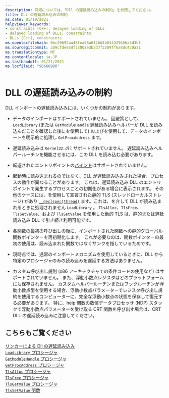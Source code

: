 ```yaml
---
description: 詳細については、「Dll の遅延読み込みの制約」を参照してください。
title: DLL の遅延読み込みの制約
ms.date: 01/19/2021
helpviewer_keywords:
- constraints [C++], delayed loading of DLLs
- delayed loading of DLLs, constraints
- DLLs [C++], constraints
ms.openlocfilehash: 0bc29695aa48fea08a0126d4b814329656a5d3bf
ms.sourcegitcommit: 3d9cfde85df33002e3b3d7f3509ff6a8dc4c0a21
ms.translationtype: MT
ms.contentlocale: ja-JP
ms.lasthandoff: 01/21/2021
ms.locfileid: "98666980"
---
```

# <a name="constraints-of-delay-loading-dlls"></a>DLL の遅延読み込みの制約

DLL インポートの遅延読み込みには、いくつかの制約があります。

- データのインポートはサポートされていません。 回避策として、 `LoadLibrary` (または `GetModuleHandle` 遅延読み込みヘルパーが DLL を読み込んだことを確認した後にを使用して) およびを使用して、データのインポートを明示的に処理し `GetProcAddress` ます。

- 遅延読み込みは *`Kernel32.dll`* サポートされていません。 遅延読み込みヘルパールーチンを機能させるには、この DLL を読み込む必要があります。

- 転送されたエントリポイントの[バインド](binding-imports.md)はサポートされていません。

- 起動時に読み込まれるのではなく、DLL が遅延読み込みされた場合、プロセスの動作が異なることがあります。 これは、遅延読み込み DLL のエントリポイントで発生するプロセスごとの初期化がある場合に表示されます。 その他のケースには、を使用して宣言された静的 TLS (スレッドローカルストレージ) があり [`__declspec(thread)`](../../cpp/thread.md) ます。これは、を介して DLL が読み込まれるときに処理されません `LoadLibrary` 。 `TlsAlloc`、`TlsFree`、`TlsGetValue`、および `TlsSetValue` を使用した動的 TLS は、静的または遅延読み込み DLL で引き続き利用可能です。

- 各関数の最初の呼び出しの後に、インポートされた関数への静的グローバル関数ポインターを再初期化します。 これが必要なのは、関数ポインターの最初の使用は、読み込まれた関数ではなくサンクを指しているためです。

- 現時点では、通常のインポートメカニズムを使用しているときに、DLL から特定のプロシージャのみの読み込みを遅延する方法はありません。

- カスタム呼び出し規則 (x86 アーキテクチャでの条件コードの使用など) はサポートされていません。 また、浮動小数点レジスタはどのプラットフォームにも保存されません。 カスタムヘルパールーチンまたはフックルーチンが浮動小数点型を使用する場合、浮動小数点パラメーターでレジスタ呼び出し規約を使用するコンピューターに、完全な浮動小数点の状態を保存して復元する必要があります。 特に、help 関数の数値データプロセッサ (NDP) スタックで浮動小数点パラメーターを受け取る CRT 関数を呼び出す場合は、CRT DLL の遅延読み込みに注意してください。

## <a name="see-also"></a>こちらもご覧ください

[リンカーによる Dll の遅延読み込み](linker-support-for-delay-loaded-dlls.md)\
[`LoadLibrary` プロシージャ](/windows/win32/api/libloaderapi/nf-libloaderapi-loadlibraryw)\
[`GetModuleHandle` プロシージャ](/windows/win32/api/libloaderapi/nf-libloaderapi-getmodulehandlew)\
[`GetProcAddress` プロシージャ](/windows/win32/api/libloaderapi/nf-libloaderapi-getprocaddress)\
[`TlsAlloc` プロシージャ](/windows/win32/api/processthreadsapi/nf-processthreadsapi-tlsalloc)\
[`TlsFree` プロシージャ](/windows/win32/api/processthreadsapi/nf-processthreadsapi-tlsfree)\
[`TlsGetValue` プロシージャ](/windows/win32/api/processthreadsapi/nf-processthreadsapi-tlsgetvalue)\
[`TlsSetValue` 関数](/windows/win32/api/processthreadsapi/nf-processthreadsapi-tlssetvalue)
